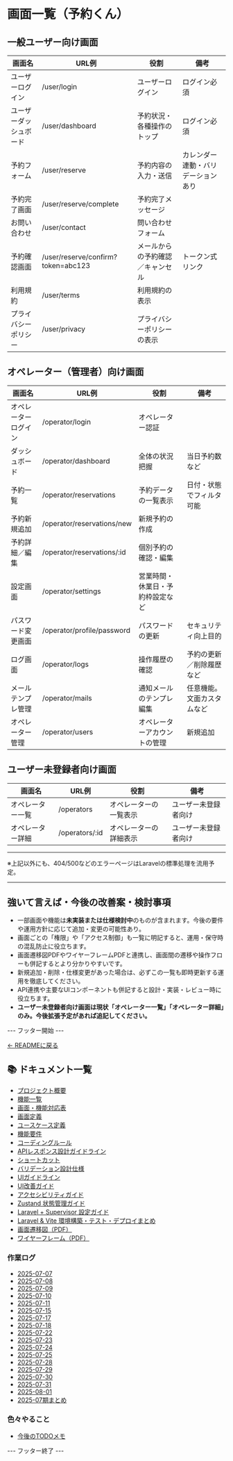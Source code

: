 # 画面一覧（予約くん）

## 一般ユーザー向け画面

| 画面名             | URL例                        | 役割                            | 備考                         |
|--------------------|------------------------------|----------------------------------|------------------------------|
| ユーザーログイン   | /user/login                  | ユーザーログイン                | ログイン必須                 |
| ユーザーダッシュボード | /user/dashboard           | 予約状況・各種操作のトップ      | ログイン必須                 |
| 予約フォーム       | /user/reserve                | 予約内容の入力・送信            | カレンダー連動・バリデーションあり |
| 予約完了画面       | /user/reserve/complete       | 予約完了メッセージ              |                              |
| お問い合わせ       | /user/contact                | 問い合わせフォーム              |                              |
| 予約確認画面       | /user/reserve/confirm?token=abc123 | メールからの予約確認／キャンセル  | トークン式リンク                |
| 利用規約           | /user/terms                  | 利用規約の表示                  |                              |
| プライバシーポリシー | /user/privacy               | プライバシーポリシーの表示      |                              |

## オペレーター（管理者）向け画面

| 画面名             | URL例                        | 役割                            | 備考                         |
|--------------------|------------------------------|----------------------------------|------------------------------|
| オペレーターログイン | /operator/login             | オペレーター認証                |                              |
| ダッシュボード     | /operator/dashboard          | 全体の状況把握                  | 当日予約数など               |
| 予約一覧           | /operator/reservations       | 予約データの一覧表示            | 日付・状態でフィルタ可能     |
| 予約新規追加       | /operator/reservations/new   | 新規予約の作成                  |                              |
| 予約詳細／編集     | /operator/reservations/:id   | 個別予約の確認・編集            |                              |
| 設定画面           | /operator/settings           | 営業時間・休業日・予約枠設定など |                              |
| パスワード変更画面 | /operator/profile/password   | パスワードの更新                | セキュリティ向上目的         |
| ログ画面           | /operator/logs               | 操作履歴の確認                  | 予約の更新／削除履歴など     |
| メールテンプレ管理 | /operator/mails              | 通知メールのテンプレ編集        | 任意機能。文面カスタムなど   |
| オペレーター管理   | /operator/users              | オペレーターアカウントの管理    | 新規追加                     |

## ユーザー未登録者向け画面

| 画面名             | URL例                        | 役割                            | 備考                         |
|--------------------|------------------------------|----------------------------------|------------------------------|
| オペレーター一覧   | /operators                   | オペレーターの一覧表示           | ユーザー未登録者向け         |
| オペレーター詳細   | /operators/:id               | オペレーターの詳細表示           | ユーザー未登録者向け         |

---

※上記以外にも、404/500などのエラーページはLaravelの標準処理を流用予定。

---

## 強いて言えば・今後の改善案・検討事項

- 一部画面や機能は**未実装または仕様検討中**のものが含まれます。今後の要件や運用方針に応じて追加・変更の可能性あり。
- 画面ごとの「権限」や「アクセス制御」も一覧に明記すると、運用・保守時の混乱防止に役立ちます。
- 画面遷移図PDFやワイヤーフレームPDFと連携し、画面間の遷移や操作フローも併記するとより分かりやすいです。
- 新規追加・削除・仕様変更があった場合は、必ずこの一覧も即時更新する運用を徹底してください。
- API連携や主要なUIコンポーネントも併記すると設計・実装・レビュー時に役立ちます。
- **ユーザー未登録者向け画面は現状「オペレーター一覧」「オペレーター詳細」のみ。今後拡張予定があれば追記してください。**

--- フッター開始 ---

[← READMEに戻る](../README.md)

## 📚 ドキュメント一覧

- [プロジェクト概要](project-overview.md)
- [機能一覧](features.md)
- [画面・機能対応表](function_screen_map.md)
- [画面定義](screens.md)
- [ユースケース定義](usecase_reserve.md)
- [機能要件](functional_requirements.md)
- [コーディングルール](coding-rules.md)
- [APIレスポンス設計ガイドライン](api_response.md)
- [ショートカット](shortcuts.md)
- [バリデーション設計仕様](validation_spec.md)
- [UIガイドライン](ui_guideline.md)
- [UI改善ガイド](ui_improvement_guide.md)
- [アクセシビリティガイド](accessibility_guide.md) 
- [Zustand 状態管理ガイド](zustand_guide.md)
- [Laravel + Supervisor 設定ガイド](supervisor.md)
- [Laravel & Vite 環境構築・テスト・デプロイまとめ](laravel-vite-setup.md)
- [画面遷移図（PDF）](画面遷移図.pdf)
- [ワイヤーフレーム（PDF）](ワイヤーフレーム.pdf)

### 作業ログ
- [2025-07-07](logs/2025-07-07.md)
- [2025-07-08](logs/2025-07-08.md)
- [2025-07-09](logs/2025-07-09.md)
- [2025-07-10](logs/2025-07-10.md)
- [2025-07-11](logs/2025-07-11.md)
- [2025-07-15](logs/2025-07-15.md)
- [2025-07-17](logs/2025-07-17.md)
- [2025-07-18](logs/2025-07-18.md)
- [2025-07-22](logs/2025-07-22.md)
- [2025-07-23](logs/2025-07-23.md)
- [2025-07-24](logs/2025-07-24.md)
- [2025-07-25](logs/2025-07-25.md)
- [2025-07-28](logs/2025-07-28.md)
- [2025-07-29](logs/2025-07-29.md)
- [2025-07-30](logs/2025-07-30.md)
- [2025-07-31](logs/2025-07-31.md)
- [2025-08-01](logs/2025-08-01.md)
- [2025-07期まとめ](logs/2025-07.md)

### 色々やること
- [今後のTODOメモ](todo.md)

--- フッター終了 ---
